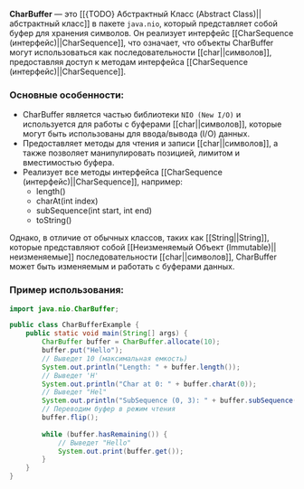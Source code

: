 
**CharBuffer** — это [[{TODO} Абстрактный Класс (Abstract Class)||абстрактный класс]] в пакете `java.nio`, который представляет собой буфер для хранения символов. Он реализует интерфейс [[CharSequence (интерфейс)||CharSequence]], что означает, что объекты CharBuffer могут использоваться как последовательности [[char||символов]], предоставляя доступ к методам интерфейса [[CharSequence (интерфейс)||CharSequence]].

### Основные особенности:

- CharBuffer является частью библиотеки `NIO (New I/O)` и используется для работы с буферами [[char||символов]], которые могут быть использованы для ввода/вывода (I/O) данных.
- Предоставляет методы для чтения и записи [[char||символов]], а также позволяет манипулировать позицией, лимитом и вместимостью буфера.
- Реализует все методы интерфейса [[CharSequence (интерфейс)||CharSequence]], например:
	- length()
	- charAt(int index)
	- subSequence(int start, int end)
	- toString()

Однако, в отличие от обычных классов, таких как [[String||String]], которые представляют собой [[Неизменяемый Объект (Immutable)||неизменяемые]] последовательности [[char||символов]], CharBuffer может быть изменяемым и работать с буферами данных.


### Пример использования:

```java
import java.nio.CharBuffer;

public class CharBufferExample {
    public static void main(String[] args) {
        CharBuffer buffer = CharBuffer.allocate(10);
        buffer.put("Hello");
		// Выведет 10 (максимальная емкость)
        System.out.println("Length: " + buffer.length());
        // Выведет 'H'
        System.out.println("Char at 0: " + buffer.charAt(0));
        // Выведет "Hel"
        System.out.println("SubSequence (0, 3): " + buffer.subSequence(0, 3));  
        // Переводим буфер в режим чтения
        buffer.flip();
        
        while (buffer.hasRemaining()) {
	        // Выведет "Hello"
            System.out.print(buffer.get());  
        }
    }
}
```